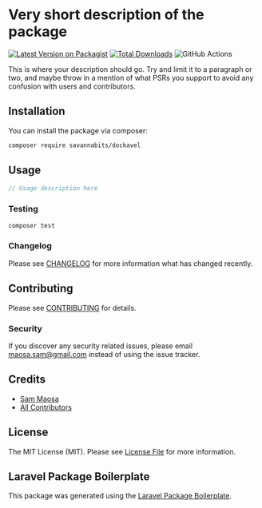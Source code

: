 # Very short description of the package

[![Latest Version on Packagist](https://img.shields.io/packagist/v/savannabits/dockavel.svg?style=flat-square)](https://packagist.org/packages/savannabits/dockavel)
[![Total Downloads](https://img.shields.io/packagist/dt/savannabits/dockavel.svg?style=flat-square)](https://packagist.org/packages/savannabits/dockavel)
![GitHub Actions](https://github.com/savannabits/dockavel/actions/workflows/main.yml/badge.svg)

This is where your description should go. Try and limit it to a paragraph or two, and maybe throw in a mention of what PSRs you support to avoid any confusion with users and contributors.

## Installation

You can install the package via composer:

```bash
composer require savannabits/dockavel
```

## Usage

```php
// Usage description here
```

### Testing

```bash
composer test
```

### Changelog

Please see [CHANGELOG](CHANGELOG.md) for more information what has changed recently.

## Contributing

Please see [CONTRIBUTING](CONTRIBUTING.md) for details.

### Security

If you discover any security related issues, please email maosa.sam@gmail.com instead of using the issue tracker.

## Credits

-   [Sam Maosa](https://github.com/savannabits)
-   [All Contributors](../../contributors)

## License

The MIT License (MIT). Please see [License File](LICENSE.md) for more information.

## Laravel Package Boilerplate

This package was generated using the [Laravel Package Boilerplate](https://laravelpackageboilerplate.com).
